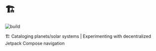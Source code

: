 # 🏗️

![build](https://github.com/drinkthestars/android-template/actions/workflows/android.yml/badge.svg)


🏗️ Cataloging planets/solar systems | Experimenting with decentralized Jetpack Compose navigation
